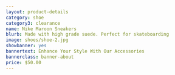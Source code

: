 ```yaml
---
layout: product-details
category: shoe
category3: clearance
name: Nike Maroon Sneakers
blurb: Made with high grade suede. Perfect for skateboarding
image: shoes/shoe-2.jpg
showbanner: yes
bannertext: Enhance Your Style With Our Accessories
bannerclass: banner-about
price: $50.00
---
```

